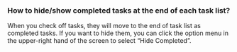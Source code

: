 ### How to hide/show completed tasks at the end of each task list?
When you check off tasks, they will move to the end of task list as completed tasks. If you want to hide them, you can click the option menu in the upper-right hand of the screen to select “Hide Completed”. 


